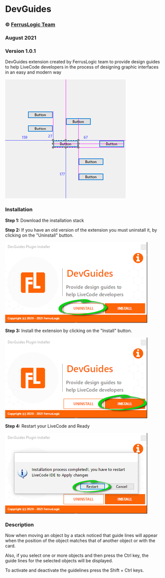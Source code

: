 # DevGuides
### © [FerrusLogic Team](https://ferruslogic.com)

###  August 2021

### Version 1.0.1

DevGuides extension created by FerrusLogic team to provide design guides to help LiveCode developers in the process of designing graphic interfaces in an easy and modern way

![screenshot_1](images/screenshot.png)
### Installation
**Step 1:** Download the installation stack

**Step 2:** If you have an old version of the extension you must uninstall it, by clicking on the "Uninstall" button.

![screenshot_1](images/screenshot_1.png)

**Step 3:** Install the extension by clicking on the "Install" button.

![screenshot_2](images/screenshot_2.png)

**Step 4:** Restart your LiveCode and Ready

![screenshot_3](images/screenshot_3.png)

### Description
Now when moving an object by a stack noticed that guide lines will appear when the position of the object matches that of another object or with the card.

Also, if you select one or more objects and then press the Ctrl key, the guide lines for the selected objects will be displayed.

To activate and deactivate the guidelines press the Shift + Ctrl keys.
